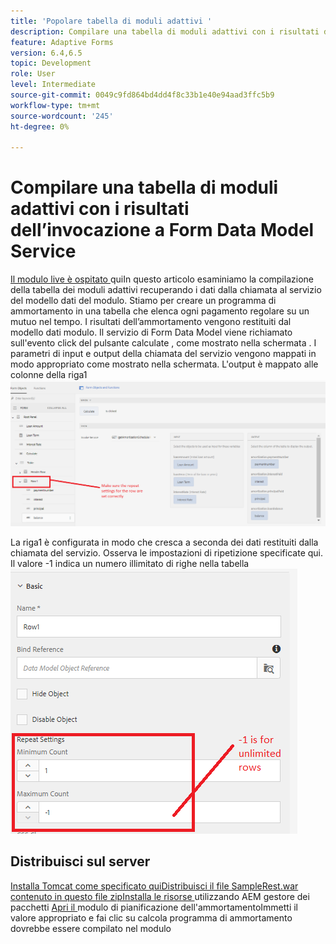 ```yaml
---
title: 'Popolare tabella di moduli adattivi '
description: Compilare una tabella di moduli adattivi con i risultati delle vocazioni al servizio Modello dati modulo
feature: Adaptive Forms
version: 6.4,6.5
topic: Development
role: User
level: Intermediate
source-git-commit: 0049c9fd864bd4dd4f8c33b1e40e94aad3ffc5b9
workflow-type: tm+mt
source-wordcount: '245'
ht-degree: 0%

---
```



# Compilare una tabella di moduli adattivi con i risultati dell’invocazione a Form Data Model Service

[Il modulo live è ospitato ](https://forms.enablementadobe.com/content/dam/formsanddocuments/amortization/jcr:content?wcmmode=disabled)
quiIn questo articolo esaminiamo la compilazione della tabella dei moduli adattivi recuperando i dati dalla chiamata al servizio del modello dati del modulo. Stiamo per creare un programma di ammortamento in una tabella che elenca ogni pagamento regolare su un mutuo nel tempo. I risultati dell’ammortamento vengono restituiti dal modello dati modulo. Il servizio di Form Data Model viene richiamato sull&#39;evento click del pulsante calculate , come mostrato nella schermata . I parametri di input e output della chiamata del servizio vengono mappati in modo appropriato come mostrato nella schermata. L&#39;output è mappato alle colonne della riga1
![clickevent](assets/amortization.PNG)

La riga1 è configurata in modo che cresca a seconda dei dati restituiti dalla chiamata del servizio. Osserva le impostazioni di ripetizione specificate qui. Il valore -1 indica un numero illimitato di righe nella tabella
![Riga1](assets/rowconfiguration.PNG)

## Distribuisci sul server

[Installa Tomcat come specificato ](/help/forms/ic-print-channel-tutorial/set-up-tomcat.md)
[quiDistribuisci il file SampleRest.war contenuto in questo ](https://experienceleague.adobe.com/docs/experience-manager-learn/forms/assets/common-osgi-bundles/sample-rest.zip)
[file zipInstalla le risorse  ](assets/amortizationschedule.zip) utilizzando AEM gestore dei pacchetti 
[Apri il ](http://localhost:4502/content/dam/formsanddocuments/amortization/jcr:content?wcmmode=disabled)
modulo di pianificazione dell&#39;ammortamentoImmetti il valore appropriato e fai clic su calcola programma di ammortamento dovrebbe essere compilato nel modulo

